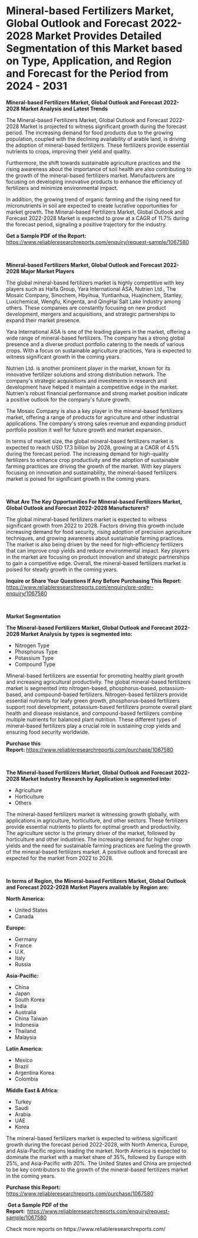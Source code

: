 <p><h1>Mineral-based Fertilizers Market, Global Outlook and Forecast 2022-2028 Market Provides Detailed Segmentation of this Market based on Type, Application, and Region and Forecast for the Period from 2024 - 2031</h1></p><p><strong>Mineral-based Fertilizers Market, Global Outlook and Forecast 2022-2028 Market Analysis and Latest Trends</strong></p>
<p><p>The Mineral-based Fertilizers Market, Global Outlook and Forecast 2022-2028 Market is projected to witness significant growth during the forecast period. The increasing demand for food products due to the growing population, coupled with the declining availability of arable land, is driving the adoption of mineral-based fertilizers. These fertilizers provide essential nutrients to crops, improving their yield and quality.</p><p>Furthermore, the shift towards sustainable agriculture practices and the rising awareness about the importance of soil health are also contributing to the growth of the mineral-based fertilizers market. Manufacturers are focusing on developing innovative products to enhance the efficiency of fertilizers and minimize environmental impact.</p><p>In addition, the growing trend of organic farming and the rising need for micronutrients in soil are expected to create lucrative opportunities for market growth. The Mineral-based Fertilizers Market, Global Outlook and Forecast 2022-2028 Market is expected to grow at a CAGR of 11.7% during the forecast period, signaling a positive trajectory for the industry.</p></p>
<p><strong>Get a Sample PDF of the Report:&nbsp;</strong> <a href="https://www.reliableresearchreports.com/enquiry/request-sample/1067580">https://www.reliableresearchreports.com/enquiry/request-sample/1067580</a></p>
<p>&nbsp;</p>
<p><strong>Mineral-based Fertilizers Market, Global Outlook and Forecast 2022-2028 Major Market Players</strong></p>
<p><p>The global mineral-based fertilizers market is highly competitive with key players such as Haifa Group, Yara International ASA, Nutrien Ltd., The Mosaic Company, Sinochem, Hbyihua, Yuntianhua, Huajinchem, Stanley, Luxichemical, Wengfu, Kingenta, and QingHai Salt Lake Industry among others. These companies are constantly focusing on new product development, mergers and acquisitions, and strategic partnerships to expand their market presence.</p><p>Yara International ASA is one of the leading players in the market, offering a wide range of mineral-based fertilizers. The company has a strong global presence and a diverse product portfolio catering to the needs of various crops. With a focus on sustainable agriculture practices, Yara is expected to witness significant growth in the coming years.</p><p>Nutrien Ltd. is another prominent player in the market, known for its innovative fertilizer solutions and strong distribution network. The company's strategic acquisitions and investments in research and development have helped it maintain a competitive edge in the market. Nutrien's robust financial performance and strong market position indicate a positive outlook for the company's future growth.</p><p>The Mosaic Company is also a key player in the mineral-based fertilizers market, offering a range of products for agriculture and other industrial applications. The company's strong sales revenue and expanding product portfolio position it well for future growth and market expansion.</p><p>In terms of market size, the global mineral-based fertilizers market is expected to reach USD 17.3 billion by 2028, growing at a CAGR of 4.5% during the forecast period. The increasing demand for high-quality fertilizers to enhance crop productivity and the adoption of sustainable farming practices are driving the growth of the market. With key players focusing on innovation and sustainability, the mineral-based fertilizers market is poised for significant growth in the coming years.</p></p>
<p>&nbsp;</p>
<p><strong>What Are The Key Opportunities For Mineral-based Fertilizers Market, Global Outlook and Forecast 2022-2028 Manufacturers?</strong></p>
<p><p>The global mineral-based fertilizers market is expected to witness significant growth from 2022 to 2028. Factors driving this growth include increasing demand for food security, rising adoption of precision agriculture techniques, and growing awareness about sustainable farming practices. The market is also being driven by the need for high-efficiency fertilizers that can improve crop yields and reduce environmental impact. Key players in the market are focusing on product innovation and strategic partnerships to gain a competitive edge. Overall, the mineral-based fertilizers market is poised for steady growth in the coming years.</p></p>
<p><strong>Inquire or Share Your Questions If Any Before Purchasing This Report:</strong> <a href="https://www.reliableresearchreports.com/enquiry/pre-order-enquiry/1067580">https://www.reliableresearchreports.com/enquiry/pre-order-enquiry/1067580</a></p>
<p>&nbsp;</p>
<p><strong>Market Segmentation</strong></p>
<p><strong>The Mineral-based Fertilizers Market, Global Outlook and Forecast 2022-2028 Market Analysis by types is segmented into:</strong></p>
<p><ul><li>Nitrogen Type</li><li>Phosphorus Type</li><li>Potassium Type</li><li>Compound Type</li></ul></p>
<p><p>Mineral-based fertilizers are essential for promoting healthy plant growth and increasing agricultural productivity. The global mineral-based fertilizers market is segmented into nitrogen-based, phosphorus-based, potassium-based, and compound-based fertilizers. Nitrogen-based fertilizers provide essential nutrients for leafy green growth, phosphorus-based fertilizers support root development, potassium-based fertilizers promote overall plant health and disease resistance, and compound-based fertilizers combine multiple nutrients for balanced plant nutrition. These different types of mineral-based fertilizers play a crucial role in sustaining crop yields and ensuring food security worldwide.</p></p>
<p><strong>Purchase this Report:&nbsp;</strong><a href="https://www.reliableresearchreports.com/purchase/1067580">https://www.reliableresearchreports.com/purchase/1067580</a></p>
<p>&nbsp;</p>
<p><strong>The Mineral-based Fertilizers Market, Global Outlook and Forecast 2022-2028 Market Industry Research by Application is segmented into:</strong></p>
<p><ul><li>Agriculture</li><li>Horticulture</li><li>Others</li></ul></p>
<p><p>The mineral-based fertilizers market is witnessing growth globally, with applications in agriculture, horticulture, and other sectors. These fertilizers provide essential nutrients to plants for optimal growth and productivity. The agriculture sector is the primary driver of the market, followed by horticulture and other industries. The increasing demand for higher crop yields and the need for sustainable farming practices are fueling the growth of the mineral-based fertilizers market. A positive outlook and forecast are expected for the market from 2022 to 2028.</p></p>
<p>&nbsp;</p>
<p><strong>In terms of Region, the Mineral-based Fertilizers Market, Global Outlook and Forecast 2022-2028 Market Players available by Region are:</strong></p>
<p>
    <p> <strong> North America: </strong>
        <ul>
            <li>United States</li>
            <li>Canada</li>
        </ul>
        </p> 
    <p> <strong> Europe: </strong>
        <ul>
            <li>Germany</li>
            <li>France</li>
            <li>U.K.</li>
            <li>Italy</li>
            <li>Russia</li>
        </ul>
        </p> 
    <p> <strong> Asia-Pacific: </strong>
        <ul>
            <li>China</li>
            <li>Japan</li>
            <li>South Korea</li>
            <li>India</li>
            <li>Australia</li>
            <li>China Taiwan</li>
            <li>Indonesia</li>
            <li>Thailand</li>
            <li>Malaysia</li>
        </ul>
        </p> 
    <p> <strong> Latin America: </strong>
        <ul>
            <li>Mexico</li>
            <li>Brazil</li>
            <li>Argentina Korea</li>
            <li>Colombia</li>
        </ul>
        </p> 
    <p> <strong> Middle East & Africa: </strong>
        <ul>
            <li>Turkey</li>
            <li>Saudi</li>
            <li>Arabia</li>
            <li>UAE</li>
            <li>Korea</li>
        </ul>
    </p>
    </p>
<p><p>The mineral-based fertilizers market is expected to witness significant growth during the forecast period 2022-2028, with North America, Europe, and Asia-Pacific regions leading the market. North America is expected to dominate the market with a market share of 35%, followed by Europe with 25%, and Asia-Pacific with 20%. The United States and China are projected to be key contributors to the growth of the mineral-based fertilizers market in the coming years.</p></p>
<p><strong>Purchase this Report: </strong><a href="https://www.reliableresearchreports.com/purchase/1067580">https://www.reliableresearchreports.com/purchase/1067580</a></p>
<p>&nbsp;<strong>Get a Sample PDF of the Report:&nbsp;&nbsp;</strong><a href="https://www.reliableresearchreports.com/enquiry/request-sample/1067580">https://www.reliableresearchreports.com/enquiry/request-sample/1067580</a></p>
<p><strong></strong></p>
<p>Check more reports on https://www.reliableresearchreports.com/</p>